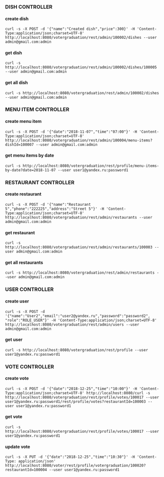 ### DISH CONTROLLER
#### create dish
`curl -s -X POST -d '{"name":"Created dish","price":300}' -H 'Content-Type:application/json;charset=UTF-8' http://localhost:8080/votergraduation/rest/admin/100002/dishes --user admin@gmail.com:admin`
#### get dish
`curl -s http://localhost:8080/votergraduation/rest/admin/100002/dishes/100005 --user admin@gmail.com:admin`
#### get all dish
`curl -s http://localhost:8080/votergraduation/rest/admin/100002/dishes --user admin@gmail.com:admin`

### MENU ITEM CONTROLLER
#### create menu item
`curl -s -X POST -d '{"date":"2018-11-07","time":"07:00"}' -H 'Content-Type:application/json;charset=UTF-8' http://localhost:8080/votergraduation/rest/admin/100004/menu-items?dishId=100007 --user admin@gmail.com:admin`
#### get menu items by date
`curl -s http://localhost:8080/votergraduation/rest/profile/menu-items-by-date?date=2018-11-07 --user user1@yandex.ru:password1`

### RESTAURANT CONTROLLER
#### create restaurant
`curl -s -X POST -d '{"name":"Restaurant 5","phone":"222225","address":"Street 5"}' -H 'Content-Type:application/json;charset=UTF-8' http://localhost:8080/votergraduation/rest/admin/restaurants --user admin@gmail.com:admin`
#### get restaurant
`curl -s http://localhost:8080/votergraduation/rest/admin/restaurants/100003 --user admin@gmail.com:admin`
#### get all restaurants
`curl -s http://localhost:8080/votergraduation/rest/admin/restaurants --user admin@gmail.com:admin`

### USER CONTROLLER
#### create user
`curl -s -X POST -d '{"name":"User2","email":"user2@yandex.ru","password":"password2", "role":"ROLE_USER"}' -H 'Content-Type:application/json;charset=UTF-8' http://localhost:8080/votergraduation/rest/admin/users --user admin@gmail.com:admin`
#### get user
`curl -s http://localhost:8080/votergraduation/rest/profile --user user1@yandex.ru:password1`

### VOTE CONTROLLER
#### create vote
`curl -s -X POST -d '{"date":"2018-12-25","time":"10:00"}' -H 'Content-Type:application/json;charset=UTF-8' http://localhost:8080/curl -s http://localhost:8080/votergraduation/rest/profile/votes/100017 --user user1@yandex.ru:password1/rest/profile/votes?restaurantId=100003 --user user1@yandex.ru:password1`
#### get vote
`curl -s http://localhost:8080/votergraduation/rest/profile/votes/100017 --user user1@yandex.ru:password1`
#### update vote
`curl -s -X PUT -d '{"date":"2018-12-25","time":"10:30"}' -H 'Content-Type: application/json' http://localhost:8080/voter/rest/profile/votergraduation/100020?restaurantId=100004 --user user1@yandex.ru:password1`